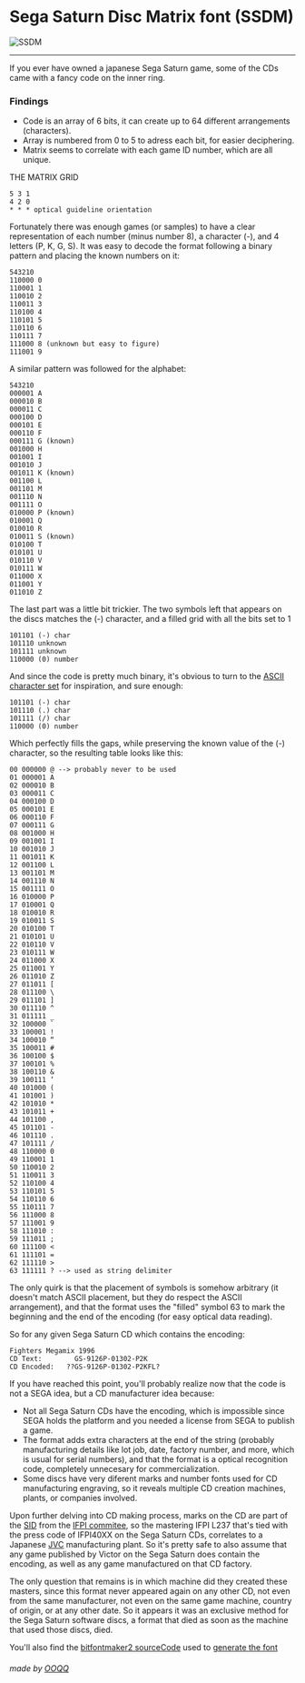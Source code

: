 # Sega Saturn Disc Matrix font (SSDM)
<img src="https://github.com/OOQQ/ooqq.me/blob/master/blob/ssdm/ssdm.png" align="center" alt="SSDM">

-----

If you ever have owned a japanese Sega Saturn game, some of the CDs came with a fancy code on the inner ring.

### Findings
* Code is an array of 6 bits, it can create up to 64 different arrangements (characters).
* Array is numbered from 0 to 5 to adress each bit, for easier deciphering.
* Matrix seems to correlate with each game ID number, which are all unique.

THE MATRIX GRID
```
5 3 1
4 2 0
* * * optical guideline orientation 
```

Fortunately there was enough games (or samples) to have a clear representation of each number (minus number 8), a character (-), and 4 letters (P, K, G, S).
It was easy to decode the format following a binary pattern and placing the known numbers on it:
```
543210
110000 0
110001 1
110010 2
110011 3
110100 4
110101 5
110110 6
110111 7
111000 8 (unknown but easy to figure)
111001 9
```

A similar pattern was followed for the alphabet:
```
543210
000001 A
000010 B
000011 C
000100 D
000101 E
000110 F
000111 G (known)
001000 H
001001 I
001010 J
001011 K (known)
001100 L
001101 M
001110 N
001111 O
010000 P (known)
010001 Q
010010 R
010011 S (known)
010100 T
010101 U
010110 V
010111 W
011000 X
011001 Y
011010 Z
```

The last part was a little bit trickier. The two symbols left that appears on the discs matches the (-) character, and a filled grid with all the bits set to 1

```
101101 (-) char
101110 unknown
101111 unknown
110000 (0) number
```
And since the code is pretty much binary, it's obvious to turn to the [ASCII character set](https://ooqq.me/blob/charTables/) for inspiration, and sure enough:
```
101101 (-) char
101110 (.) char
101111 (/) char
110000 (0) number
```
Which perfectly fills the gaps, while preserving the known value of the (-) character, so the resulting table looks like this:
```
00 000000 @ --> probably never to be used
01 000001 A
02 000010 B
03 000011 C
04 000100 D
05 000101 E
06 000110 F
07 000111 G
08 001000 H
09 001001 I
10 001010 J
11 001011 K
12 001100 L
13 001101 M
14 001110 N
15 001111 O
16 010000 P
17 010001 Q
18 010010 R
19 010011 S
20 010100 T
21 010101 U
22 010110 V
23 010111 W
24 011000 X
25 011001 Y
26 011010 Z
27 011011 [
28 011100 \
29 011101 ]
30 011110 ^
31 011111 _
32 100000 `
33 100001 !
34 100010 “
35 100011 #
36 100100 $
37 100101 %
38 100110 &
39 100111 ‘
40 101000 (
41 101001 )
42 101010 *
43 101011 +
44 101100 ,
45 101101 -
46 101110 .
47 101111 /
48 110000 0
49 110001 1
50 110010 2
51 110011 3
52 110100 4
53 110101 5
54 110110 6
55 110111 7
56 111000 8
57 111001 9
58 111010 :
59 111011 ;
60 111100 <
61 111101 =
62 111110 >
63 111111 ? --> used as string delimiter
```
The only quirk is that the placement of symbols is somehow arbitrary (it doesn't match ASCII placement, but they do respect the ASCII arrangement), and that the format uses the "filled" symbol 63 to mark the beginning and the end of the encoding (for easy optical data reading).

So for any given Sega Saturn CD which contains the encoding:
```
Fighters Megamix 1996
CD Text:        GS-9126P-01302-P2K
CD Encoded:   ??GS-9126P-01302-P2KFL?
```
If you have reached this point, you'll probably realize now that the code is not a SEGA idea, but a CD manufacturer idea because:

* Not all Sega Saturn CDs have the encoding, which is impossible since SEGA holds the platform and you needed a license from SEGA to publish a game.
* The format adds extra characters at the end of the string (probably manufacturing details like lot job, date, factory number, and more, which is usual for serial numbers), and that the format is a optical recognition code, completely unnecesary for commercialization.
* Some discs have very diferent marks and number fonts used for CD manufacturing engraving, so it reveals multiple CD creation machines, plants, or companies involved.

Upon further delving into CD making process, marks on the CD are part of the [SID](https://support.discogs.com/hc/en-us/articles/360005006654-Database-Guidelines-6-Format#CD_Matrix) from the [IFPI commitee](https://www.ifpi.org/content/library/sid-code-implementation-guide.pdf), so the mastering IFPI L237 that's tied with the press code of IFPI40XX on the Sega Saturn CDs, correlates to a Japanese [JVC](http://wiki.musik-sammler.de/index.php?title=Diskussion:Herstellungsland_(CDs_/_DVDs)) manufacturing plant. So it's pretty safe to also assume that any game published by Victor on the Sega Saturn does contain the encoding, as well as any game manufactured on that CD factory.

The only question that remains is in which machine did they created these masters, since this format never appeared again on any other CD, not even from the same manufacturer, not even on the same game machine, country of origin, or at any other date. So it appears it was an exclusive method for the Sega Saturn software discs, a format that died as soon as the machine that used those discs, died.

You'll also find the [bitfontmaker2 sourceCode](https://github.com/voodoocoltd/Sega-Saturn-Disc-Matrix-font/blob/master/bitFontMaker2Source.txt) used to [generate the font](https://www.pentacom.jp/entacom/bitfontmaker2/) 

###### made by [OOQQ](https://github.com/OOQQ/)
